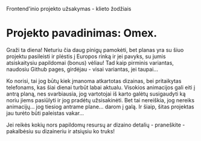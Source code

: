 Frontend'inio projekto užsakymas - klieto žodžiais

# Projekto pavadinimas: Omex.

Graži ta diena! Neturiu čia daug pinigų pamokėti, bet planas yra su šiuo projektu pasileisti ir plėstis į Europos rinką ir jei pavyks, su jumis atsiskaitysiu papildomai (bonus) vėliau! Tad kaip pirminis variantas, naudosiu Github pages, girdėjau - visai variantas, jei taupai...

Ko norisi, tai jog būtų kiek įmanoma atkartotas dizainas, bei pritaikytas telefonams, kas šiai dienai turbūt labai aktualu. Visokios animacijos gali eiti į antrą planą, nes svarbiausia, jog vartotojai iš karto galėtų susigaudyti ką noriu jiems pasiūlyti ir jog pradėtų užsisakinėti. Bet tai nereiškia, jog nereiks animacijų... jog tiesiog antrame plane... darom į galą. Ir šiaip, šitas projektas jau turėto būti paleistas vakar...

Jei reikės kokių nors papildomų resursų ar dizaino detalių - praneškite - pakalbėsiu su dizaineriu ir atsiųsiu ko truks!

